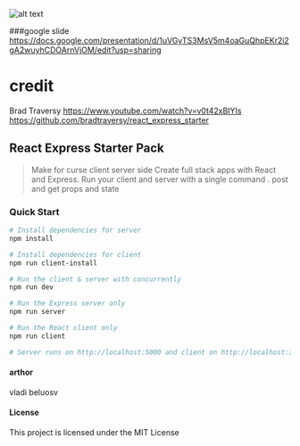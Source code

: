 ![alt text](https://i.imgur.com/D340N9N.png)

###google slide
https://docs.google.com/presentation/d/1uVGyTS3MsV5m4oaGuQhpEKr2i2gA2wuyhCDOArnVjOM/edit?usp=sharing

# credit
Brad Traversy
https://www.youtube.com/watch?v=v0t42xBIYIs
https://github.com/bradtraversy/react_express_starter
## React Express Starter Pack 
> Make for curse client server side
> Create full stack apps with React and Express. Run your client and server with a single command . 
> post and get
> props and state
### Quick Start

``` bash
# Install dependencies for server
npm install

# Install dependencies for client
npm run client-install

# Run the client & server with concurrently
npm run dev

# Run the Express server only
npm run server

# Run the React client only
npm run client

# Server runs on http://localhost:5000 and client on http://localhost:3000
```
#### arthor
vladi beluosv
#### License
This project is licensed under the MIT License
